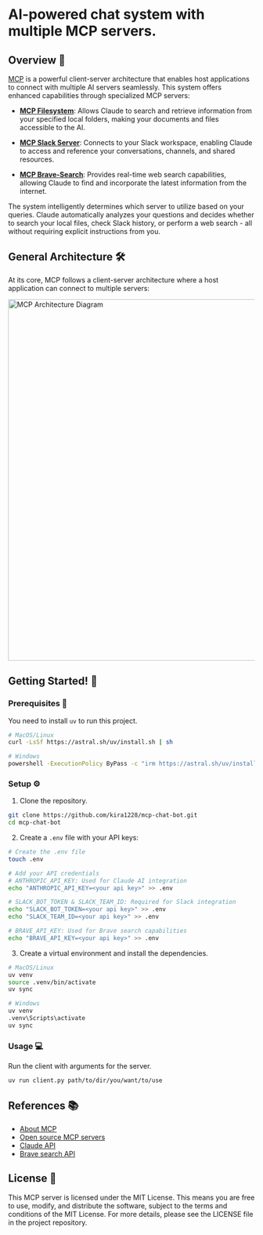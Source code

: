 # AI-powered chat system with multiple MCP servers.

## Overview 🌟

[MCP](https://modelcontextprotocol.io/introduction) is a powerful client-server architecture that enables host applications to connect with multiple AI servers seamlessly. This system offers enhanced capabilities through specialized MCP servers:

- **[MCP Filesystem](https://github.com/modelcontextprotocol/servers/blob/main/src/filesystem/README.md)**:
  Allows Claude to search and retrieve information from your specified local folders, making your documents and files accessible to the AI.

- **[MCP Slack Server](https://github.com/modelcontextprotocol/servers/blob/main/src/slack/README.md)**:
  Connects to your Slack workspace, enabling Claude to access and reference your conversations,
  channels, and shared resources.

- **[MCP Brave-Search](https://github.com/modelcontextprotocol/servers/blob/main/src/brave-search/README.md)**:
  Provides real-time web search capabilities, allowing Claude to find and incorporate the latest information from the internet.

The system intelligently determines which server to utilize based on your queries. Claude automatically analyzes your questions and decides whether to search your local files, check Slack history, or perform a web search - all without requiring explicit instructions from you.

## General Architecture 🛠️

At its core, MCP follows a client-server architecture where a host application can connect to multiple servers:

<img width="737" alt="MCP Architecture Diagram" src="https://github.com/user-attachments/assets/6800d38e-3e46-42a8-bd22-479a0b6accca" />

## Getting Started! 🚀

### Prerequisites 🤝

You need to install `uv` to run this project.

```bash
# MacOS/Linux
curl -LsSf https://astral.sh/uv/install.sh | sh

# Windows
powershell -ExecutionPolicy ByPass -c "irm https://astral.sh/uv/install.ps1 | iex"
```

### Setup ⚙️

1. Clone the repository.

```bash
git clone https://github.com/kira1228/mcp-chat-bot.git
cd mcp-chat-bot
```

2. Create a `.env` file with your API keys:

```bash
# Create the .env file
touch .env

# Add your API credentials
# ANTHROPIC_API_KEY: Used for Claude AI integration
echo "ANTHROPIC_API_KEY=<your api key>" >> .env

# SLACK_BOT_TOKEN & SLACK_TEAM_ID: Required for Slack integration
echo "SLACK_BOT_TOKEN=<your api key>" >> .env
echo "SLACK_TEAM_ID=<your api key>" >> .env

# BRAVE_API_KEY: Used for Brave search capabilities
echo "BRAVE_API_KEY=<your api key>" >> .env
```

3. Create a virtual environment and install the dependencies.

```bash
# MacOS/Linux
uv venv
source .venv/bin/activate
uv sync

# Windows
uv venv
.venv\Scripts\activate
uv sync
```

### Usage 💻

Run the client with arguments for the server.

```bash
uv run client.py path/to/dir/you/want/to/use
```

## References 📚

- [About MCP](https://modelcontextprotocol.io/introduction)
- [Open source MCP servers](https://github.com/modelcontextprotocol/servers)
- [Claude API](https://docs.anthropic.com/en/api/getting-started)
- [Brave search API](https://api-dashboard.search.brave.com/app/documentation/web-search/get-started)

## License 🔑
This MCP server is licensed under the MIT License. This means you are free to use, modify, and distribute the software, subject to the terms and conditions of the MIT License. For more details, please see the LICENSE file in the project repository.
